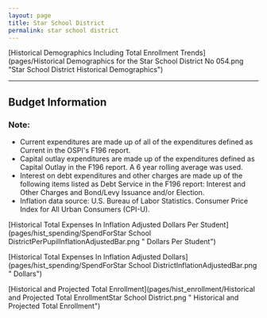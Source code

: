 ```yaml
---
layout: page
title: Star School District
permalink: star school district
---
```



[Historical Demographics Including Total Enrollment Trends](pages/Historical Demographics for the Star School District No 054.png "Star School District Historical Demographics")

___

## Budget Information
### Note:
- Current expenditures are made up of all of the expenditures defined as Current in the OSPI's F196 report.
- Capital outlay expenditures are made up of the expenditures defined as Capital Outlay in the F196 report. A 6 year rolling average was used.
- Interest on debt expenditures and other charges are made up of the following items listed as Debt Service in the F196 report: Interest and Other Charges and Bond/Levy Issuance and/or Election.
- Inflation data source: U.S. Bureau of Labor Statistics. Consumer Price Index for All Urban Consumers (CPI-U).

[Historical Total Expenses In Inflation Adjusted Dollars Per Student](pages/hist_spending/SpendForStar School DistrictPerPupilInflationAdjustedBar.png " Dollars Per Student")

[Historical Total Expenses In Inflation Adjusted Dollars](pages/hist_spending/SpendForStar School DistrictInflationAdjustedBar.png " Dollars")

[Historical and Projected Total Enrollment](pages/hist_enrollment/Historical and Projected Total EnrollmentStar School District.png " Historical and Projected Total Enrollment")

